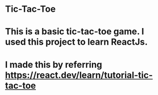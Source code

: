 # Tic-Tac-Toe
# This is a basic tic-tac-toe game. I used this project to learn ReactJs.
# I made this by referring https://react.dev/learn/tutorial-tic-tac-toe
